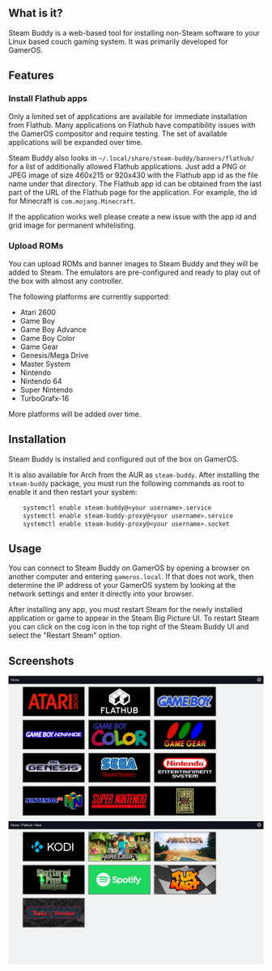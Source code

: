 ## What is it?
Steam Buddy is a web-based tool for installing non-Steam software to your Linux based couch gaming system. It was primarily developed for GamerOS.


## Features

### Install Flathub apps
Only a limited set of applications are available for immediate installation from Flathub. Many applications on Flathub have compatibility issues with the GamerOS compositor and require testing. The set of available applications will be expanded over time.

Steam Buddy also looks in `~/.local/share/steam-buddy/banners/flathub/` for a list of additionally allowed Flathub applications. Just add a PNG or JPEG image of size 460x215 or 920x430 with the Flathub app id as the file name under that directory. The Flathub app id can be obtained from the last part of the URL of the Flathub page for the application. For example, the id for Minecraft is `com.mojang.Minecraft`.

If the application works well please create a new issue with the app id and grid image for permanent whitelisting.


### Upload ROMs

You can upload ROMs and banner images to Steam Buddy and they will be added to Steam. The emulators are pre-configured and ready to play out of the box with almost any controller.

The following platforms are currently supported:
- Atari 2600
- Game Boy
- Game Boy Advance
- Game Boy Color
- Game Gear
- Genesis/Mega Drive
- Master System
- Nintendo
- Nintendo 64
- Super Nintendo
- TurboGrafx-16

More platforms will be added over time.

## Installation

Steam Buddy is installed and configured out of the box on GamerOS.

It is also available for Arch from the AUR as `steam-buddy`.
After installing the `steam-buddy` package, you must run the following commands as root to enable it and then restart your system:
```
    systemctl enable steam-buddy@<your username>.service
    systemctl enable steam-buddy-proxy@<your username>.service
    systemctl enable steam-buddy-proxy@<your username>.socket
```

## Usage
You can connect to Steam Buddy on GamerOS by opening a browser on another computer and entering `gameros.local`. If that does not work, then determine the IP address of your GamerOS system by looking at the network settings and enter it directly into your browser.

After installing any app, you must restart Steam for the newly installed application or game to appear in the Steam Big Picture UI.
To restart Steam you can click on the cog icon in the top right of the Steam Buddy UI and select the "Restart Steam" option.


## Screenshots

![Platforms](screenshots/platforms.png?raw=true)
![Flathub](screenshots/flathub.png?raw=true)
